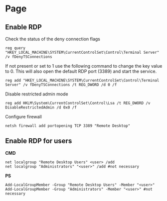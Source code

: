 # Page

## Enable RDP

Check the status of the deny connection flags

```
reg query "HKEY_LOCAL_MACHINE\SYSTEM\CurrentControlSet\Control\Terminal Server" /v fDenyTSConnections
```

If not present or set to 1 use the following command to change the key value to 0. This will also open the default RDP port (3389) and start the service.

```
reg add "HKEY_LOCAL_MACHINE\SYSTEM\CurrentControlSet\Control\Terminal Server" /v fDenyTSConnections /t REG_DWORD /d 0 /f
```

Disable restricted admin mode

```
reg add HKLM\System\CurrentControlSet\Control\Lsa /t REG_DWORD /v DisableRestrictedAdmin /d 0x0 /f
```

Configure firewall

```
netsh firewall add portopening TCP 3389 "Remote Desktop"
```

## Enable RDP for users <a href="#enable-rdp-for-users" id="enable-rdp-for-users"></a>

**CMD**

```
net localgroup "Remote Desktop Users" <user> /add
net localgroup "Administrators" "<user>" /add #not necessary
```

**PS**

```
Add-LocalGroupMember -Group "Remote Desktop Users" -Member "<user>"
Add-LocalGroupMember -Group "Administrators" -Member "<user>" #not necessary
```
